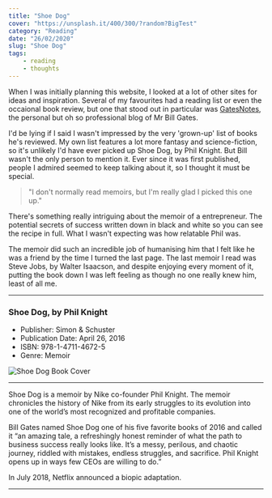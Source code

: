 ```yaml
---
title: "Shoe Dog"
cover: "https://unsplash.it/400/300/?random?BigTest"
category: "Reading"
date: "26/02/2020"
slug: "Shoe Dog"
tags:
    - reading
    - thoughts
---
```


<!--- NOTE: I initially picked this because it was on literally everyone's list. Glad I did. --->

When I was initially planning this website, I looked at a lot of other sites for ideas and inspiration. Several of my favourites had a reading list or even the occaional book review, but one that stood out in particular was [GatesNotes](https://www.gatesnotes.com/), the personal but oh so professional blog of Mr Bill Gates. 

I'd be lying if I said I wasn't impressed by the very 'grown-up' list of books he's reviewed. My own list features a lot more fantasy and science-fiction, so it's unlikely I'd have ever picked up Shoe Dog, by Phil Knight. But Bill wasn't the only person to mention it. Ever since it was first published, people I admired seemed to keep talking about it, so I thought it must be special.

<blockquote>"I don't normally read memoirs, but I'm really glad I picked this one up."</blockquote>

There's something really intriguing about the memoir of a entrepreneur. The potential secrets of success written down in black and white so you can see the recipe in full. What I wasn't expecting was how relatable Phil was. 

The memoir did such an incredible job of humanising him that I felt like he was a friend by the time I turned the last page. The last memoir I read was Steve Jobs, by Walter Isaacson, and despite enjoying every moment of it, putting the book down I was left feeling as though no one really knew him, least of all me.

---

### Shoe Dog, by Phil Knight

- Publisher: Simon & Schuster
- Publication Date: April 26, 2016
- ISBN: 978-1-4711-4672-5
- Genre: Memoir

![Shoe Dog Book Cover](/Cover_Original_Shoe_Dog.jpg)

---

Shoe Dog is a memoir by Nike co-founder Phil Knight. The memoir chronicles the history of Nike from its early struggles to its evolution into one of the world’s most recognized and profitable companies.

Bill Gates named Shoe Dog one of his five favorite books of 2016 and called it “an amazing tale, a refreshingly honest reminder of what the path to business success really looks like. It’s a messy, perilous, and chaotic journey, riddled with mistakes, endless struggles, and sacrifice. Phil Knight opens up in ways few CEOs are willing to do.”

In July 2018, Netflix announced a biopic adaptation.

---

